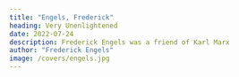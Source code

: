 ```yaml
---
title: "Engels, Frederick"
heading: Very Unenlightened
date: 2022-07-24
description: Frederick Engels was a friend of Karl Marx
author: "Frederick Engels"
image: /covers/engels.jpg
---
```

